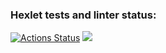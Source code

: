 ### Hexlet tests and linter status:
[![Actions Status](https://github.com/Ratatui048/frontend-project-44/actions/workflows/hexlet-check.yml/badge.svg)](https://github.com/Ratatui048/frontend-project-44/actions)
<a href="https://codeclimate.com/github/Ratatui048/frontend-project-44/maintainability"><img src="https://api.codeclimate.com/v1/badges/3378e24919db6b803dae/maintainability" /></a>
<a href="https://asciinema.org/a/zZaMi2bYW1dG5pU6lGRjPe0Ik"></a>
<a href="https://asciinema.org/a/gvfVTtVaavxYraoejXXEIGK0Y"></a>
